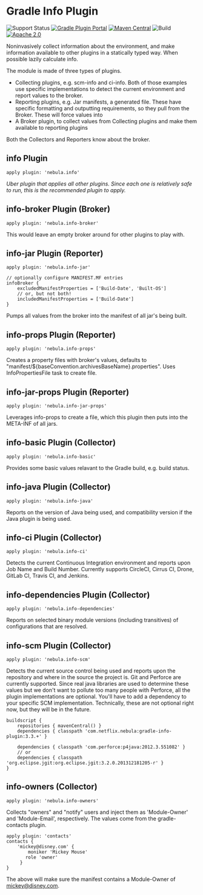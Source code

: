 Gradle Info Plugin
=====================
![Support Status](https://img.shields.io/badge/nebula-active-green.svg)
[![Gradle Plugin Portal](https://img.shields.io/maven-metadata/v/https/plugins.gradle.org/m2/com.netflix.nebula/gradle-info-plugin/maven-metadata.xml.svg?label=gradlePluginPortal)](https://plugins.gradle.org/plugin/com.netflix.nebula.info)
[![Maven Central](https://img.shields.io/maven-central/v/com.netflix.nebula/gradle-info-plugin)](https://maven-badges.herokuapp.com/maven-central/com.netflix.nebula/gradle-info-plugin)
![Build](https://github.com/nebula-plugins/gradle-info-plugin/actions/workflows/nebula.yml/badge.svg)
[![Apache 2.0](https://img.shields.io/github/license/nebula-plugins/gradle-info-plugin.svg)](http://www.apache.org/licenses/LICENSE-2.0)

Noninvasively collect information about the environment, and make information available to other plugins in a statically typed way. When possible lazily calculate info.

The module is made of three types of plugins.
* Collecting plugins, e.g. scm-info and ci-info. Both of those examples use specific implementations to detect the current
  environment and report values to the broker.
* Reporting plugins, e.g. Jar manifests, a generated file. These have specific formatting and outputting requirements, so they pull
  from the Broker. These will force values into
* A Broker plugin, to collect values from Collecting plugins and make them available to reporting plugins

Both the Collectors and Reporters know about the broker.

info Plugin
--------------
```
apply plugin: 'nebula.info'
```

*Uber plugin that applies all other plugins. Since each one is relatively safe to run, this is the recommended plugin to
apply.*

info-broker Plugin (Broker)
---------------
```
apply plugin: 'nebula.info-broker'
```

This would leave an empty broker around for other plugins to play with.

info-jar Plugin (Reporter)
---------------
```
apply plugin: 'nebula.info-jar'

// optionally configure MANIFEST.MF entries
infoBroker {
    excludedManifestProperties = ['Build-Date', 'Built-OS']
    // or, but not both!
    includedManifestProperties = ['Build-Date']
}

```

Pumps all values from the broker into the manifest of all jar's being built.

info-props Plugin (Reporter)
---------------
```
apply plugin: 'nebula.info-props'
```

Creates a property files with broker's values, defaults to "manifest/${baseConvention.archivesBaseName}.properties". Uses
InfoPropertiesFile task to create file.

info-jar-props Plugin (Reporter)
---------------
```
apply plugin: 'nebula.info-jar-props'
```

Leverages info-props to create a file, which this plugin then puts into the META-INF of all jars.

info-basic Plugin (Collector)
--------------

```
apply plugin: 'nebula.info-basic'
```

Provides some basic values relavant to the Gradle build, e.g. build status.

info-java Plugin (Collector)
--------------

```
apply plugin: 'nebula.info-java'
```

Reports on the version of Java being used, and compatibility version if the Java plugin is being used.

info-ci Plugin (Collector)
--------------

```
apply plugin: 'nebula.info-ci'
```

Detects the current Continuous Integration environment and reports upon Job Name and Build Number.
Currently supports CircleCI, Cirrus CI, Drone, GitLab CI, Travis CI, and Jenkins.

info-dependencies Plugin (Collector)
--------------
```
apply plugin: 'nebula.info-dependencies'
```

Reports on selected binary module versions (including transitives) of configurations that are resolved.

info-scm Plugin (Collector)
--------------
```
apply plugin: 'nebula.info-scm'
```

Detects the current source control being used and reports upon the repository and where in the source the project is.
Git and Perforce are currently supported. Since real java libraries are used to determine these values but we don't want
to pollute too many people with Perforce, all the plugin implementations are optional. You'll have to add a dependency to
your specific SCM implementation. Technically, these are not optional right now, but they will be in the future.

```
buildscript {
    repositories { mavenCentral() }
    dependencies { classpath 'com.netflix.nebula:gradle-info-plugin:3.3.+' }

    dependencies { classpath 'com.perforce:p4java:2012.3.551082' }
    // or
    dependencies { classpath 'org.eclipse.jgit:org.eclipse.jgit:3.2.0.201312181205-r' }
}
```

info-owners (Collector)
--------------
```
apply plugin: 'nebula.info-owners'
```

Collects "owners" and "notify" users and inject them as 'Module-Owner' and 'Module-Email', respectively. The values come
from the gradle-contacts plugin.

```
apply plugin: 'contacts' 
contacts {
    'mickey@disney.com' {
        moniker 'Mickey Mouse'
       role 'owner'
     }
}
```

The above will make sure the manifest contains a Module-Owner of mickey@disney.com.



